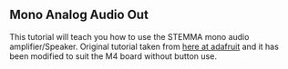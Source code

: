 ## Mono Analog Audio Out

This tutorial will teach you how to use the STEMMA mono audio amplifier/Speaker. Original tutorial taken from [here at adafruit](https://learn.adafruit.com/circuitpython-essentials/circuitpython-audio-out) and it has been modified to suit the M4 board without button use. 

